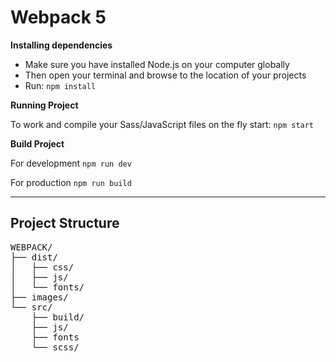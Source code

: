 # Webpack 5

**Installing dependencies**

* Make sure you have installed Node.js on your computer globally
* Then open your terminal and browse to the location of your projects
* Run: `npm install`

**Running Project**

To work and compile your Sass/JavaScript files on the fly start: `npm start`

**Build Project**

For development `npm run dev`

For production `npm run build`

---

## Project Structure
<pre>
WEBPACK/
├── dist/
│   ├── css/
│   ├── js/
│   └── fonts/
├── images/
└── src/
    ├── build/
    ├── js/
    ├── fonts
    └── scss/

</pre>
